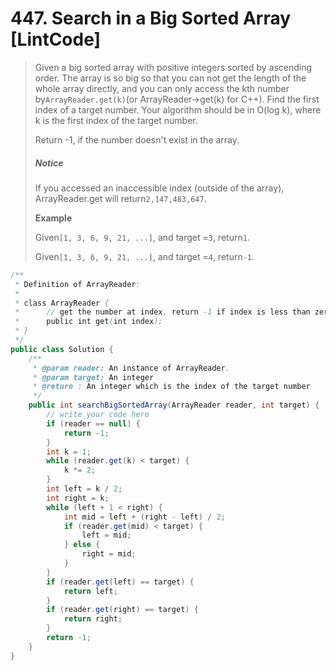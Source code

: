 # 447. Search in a Big Sorted Array \[LintCode\]

> Given a big sorted array with positive integers sorted by ascending order. The array is so big so that you can not get the length of the whole array directly, and you can only access the kth number by`ArrayReader.get(k)`\(or ArrayReader-&gt;get\(k\) for C++\). Find the first index of a target number. Your algorithm should be in O\(log k\), where k is the first index of the target number.
>
> Return -1, if the number doesn't exist in the array.
>
> ##### Notice
>
> If you accessed an inaccessible index \(outside of the array\), ArrayReader.get will return`2,147,483,647`.
>
> **Example**
>
> Given`[1, 3, 6, 9, 21, ...]`, and target =`3`, return`1`.
>
> Given`[1, 3, 6, 9, 21, ...]`, and target =`4`, return`-1`.

```java
/**
 * Definition of ArrayReader:
 * 
 * class ArrayReader {
 *      // get the number at index, return -1 if index is less than zero.
 *      public int get(int index);
 * }
 */
public class Solution {
    /**
     * @param reader: An instance of ArrayReader.
     * @param target: An integer
     * @return : An integer which is the index of the target number
     */
    public int searchBigSortedArray(ArrayReader reader, int target) {
        // write your code here
        if (reader == null) {
            return -1;
        }
        int k = 1;
        while (reader.get(k) < target) {
            k *= 2;
        }
        int left = k / 2;
        int right = k;
        while (left + 1 < right) {
            int mid = left + (right - left) / 2;
            if (reader.get(mid) < target) {
                left = mid;
            } else {
                right = mid;
            }
        }
        if (reader.get(left) == target) {
            return left;
        }
        if (reader.get(right) == target) {
            return right;
        }
        return -1;
    }
}
```



